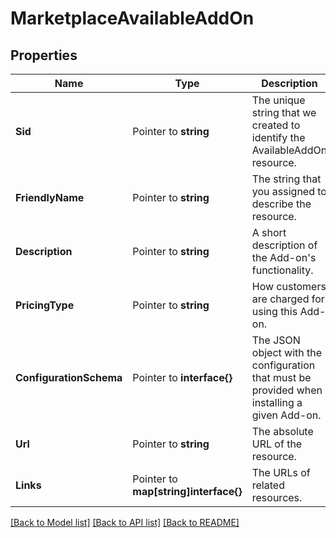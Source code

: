 # MarketplaceAvailableAddOn

## Properties

Name | Type | Description | Notes
------------ | ------------- | ------------- | -------------
**Sid** | Pointer to **string** | The unique string that we created to identify the AvailableAddOn resource. |
**FriendlyName** | Pointer to **string** | The string that you assigned to describe the resource. |
**Description** | Pointer to **string** | A short description of the Add-on's functionality. |
**PricingType** | Pointer to **string** | How customers are charged for using this Add-on. |
**ConfigurationSchema** | Pointer to **interface{}** | The JSON object with the configuration that must be provided when installing a given Add-on. |
**Url** | Pointer to **string** | The absolute URL of the resource. |
**Links** | Pointer to **map[string]interface{}** | The URLs of related resources. |

[[Back to Model list]](../README.md#documentation-for-models) [[Back to API list]](../README.md#documentation-for-api-endpoints) [[Back to README]](../README.md)


